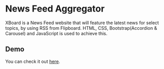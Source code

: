 # News Feed Aggregator

XBoard is a  News Feed website that will feature the latest news for select topics, by using RSS from Flipboard. HTML, CSS, Bootstrap(Accordion & Carousel) and JavaScript is used to achieve this. 

## Demo

You can check it out [here](https://feedup.netlify.app/).

